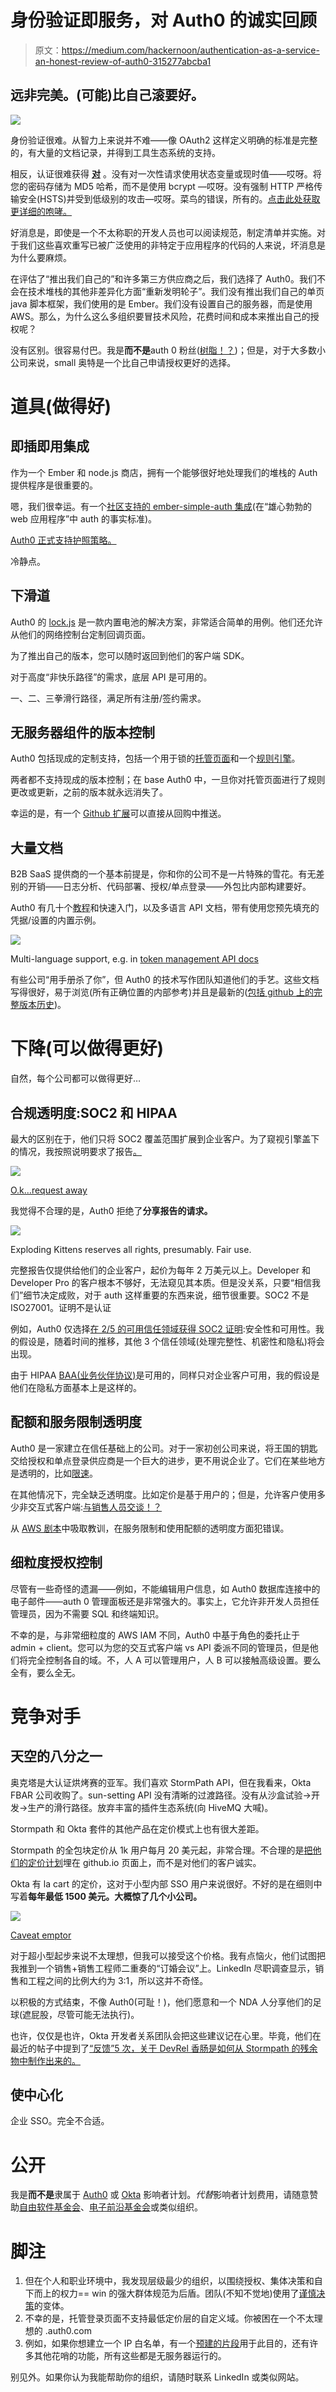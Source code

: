# 身份验证即服务，对 Auth0 的诚实回顾

> 原文：<https://medium.com/hackernoon/authentication-as-a-service-an-honest-review-of-auth0-315277abcba1>

## 远非完美。(可能)比自己滚要好。

![](img/03dfe1a90173460091f8fec4fcbc17e2.png)

身份验证很难。从智力上来说并不难——像 OAuth2 这样定义明确的标准是完整的，有大量的文档记录，并得到工具生态系统的支持。

相反，认证很难获得 [**对**](https://hackernoon.com/your-node-js-authentication-tutorial-is-wrong-f1a3bf831a46) 。没有对一次性请求使用状态变量或现时值——哎呀。将您的密码存储为 MD5 哈希，而不是使用 bcrypt —哎呀。没有强制 HTTP 严格传输安全(HSTS)并受到低级别的攻击—哎呀。菜鸟的错误，所有的。[点击此处获取更详细的咆哮。](/@rmharrison/dev-rant-stop-reinventing-user-auth-1193b138772)

好消息是，即使是一个不太称职的开发人员也可以阅读规范，制定清单并实施。对于我们这些喜欢重写已被广泛使用的非特定于应用程序的代码的人来说，坏消息是为什么要麻烦。

在评估了“推出我们自己的”和许多第三方供应商之后，我们选择了 Auth0。我们不会在技术堆栈的其他非差异化方面“重新发明轮子”。我们没有推出我们自己的单页 java 脚本框架，我们使用的是 Ember。我们没有设置自己的服务器，而是使用 AWS。那么，为什么这么多组织要冒技术风险，花费时间和成本来推出自己的授权呢？

没有区别。很容易付巴。我是**而不是**auth 0 粉丝([树脂！？](https://hackernoon.com/im-a-resin-io-fanboy-and-you-should-be-too-2b70e90b0710))；但是，对于大多数小公司来说，small 奥特是一个比自己申请授权更好的选择。

# 道具(做得好)

## 即插即用集成

作为一个 Ember 和 node.js 商店，拥有一个能够很好地处理我们的堆栈的 Auth 提供程序是很重要的。

嗯，我们很幸运。有一个[社区支持的 ember-simple-auth 集成](https://github.com/auth0-community/ember-simple-auth-auth0)(在“雄心勃勃的 web 应用程序”中 auth 的事实标准)。

[Auth0 正式支持护照策略。](https://github.com/auth0/passport-auth0)

冷静点。

## 下滑道

Auth0 的 [lock.js](https://github.com/auth0/lock) 是一款内置电池的解决方案，非常适合简单的用例。他们还允许从他们的网络控制台定制回调页面。

为了推出自己的版本，您可以随时返回到他们的客户端 SDK。

对于高度“非快乐路径”的需求，底层 API 是可用的。

一、二、三拳滑行路径，满足所有注册/签约需求。

## 无服务器组件的版本控制

Auth0 包括现成的定制支持，包括一个用于锁的[托管页面](https://auth0.com/docs/hosted-pages/login)和一个[规则引擎](https://auth0.com/docs/rules/current)。

两者都不支持现成的版本控制；在 base Auth0 中，一旦你对托管页面进行了规则更改或更新，之前的版本就永远消失了。

幸运的是，有一个 [Github 扩展](https://auth0.com/docs/extensions/github-deploy)可以直接从回购中推送。

## 大量文档

B2B SaaS 提供商的一个基本前提是，你和你的公司不是一片特殊的雪花。有无差别的开销——日志分析、代码部署、授权/单点登录——外包比内部构建要好。

Auth0 有几十个[教程](https://auth0.com/docs/tutorials)和快速入门，以及多语言 API 文档，带有使用您预先填充的凭据/设置的内置示例。

![](img/b1e989fe1f7706cfc8e1584d60721e6b.png)

Multi-language support, e.g. in [token management API docs](https://auth0.com/docs/api/management/v2/tokens#1-get-a-token)

有些公司“用手册杀了你”，但 Auth0 的技术写作团队知道他们的手艺。这些文档写得很好，易于浏览(所有正确位置的内部参考)并且是最新的([包括 github 上的完整版本历史](https://github.com/auth0/docs/tree/master/articles))。

# 下降(可以做得更好)

自然，每个公司都可以做得更好…

## 合规透明度:SOC2 和 HIPAA

最大的区别在于，他们只将 SOC2 覆盖范围扩展到企业客户。为了窥视引擎盖下的情况，我按照说明要求了报告[。](https://auth0.com/blog/auth0-achieves-soc-2-certification/)

![](img/2a2b671e8f4147172ef45140432b36d3.png)

[O.k…request away](https://auth0.com/blog/auth0-achieves-soc-2-certification/)

我觉得不合理的是，Auth0 拒绝了**分享报告的请求。**

![](img/b9450b4b20175670721850704eda8ae5.png)

Exploding Kittens reserves all rights, presumably. Fair use.

完整报告仅提供给他们的企业客户，起价为每年 2 万美元以上。Developer 和 Developer Pro 的客户根本不够好，无法窥见其本质。但是没关系，只要“相信我们”细节决定成败，对于 auth 这样重要的东西来说，细节很重要。SOC2 不是 ISO27001。证明不是认证

例如，Auth0 仅选择[在 2/5 的可用信任领域获得 SOC2 证明](https://auth0.com/blog/how-to-build-your-customer-trust-through-soc-2/):安全性和可用性。我的假设是，随着时间的推移，其他 3 个信任领域(处理完整性、机密性和隐私)将会出现。

由于 HIPAA [BAA(业务伙伴协议)](https://www.hhs.gov/hipaa/for-professionals/covered-entities/sample-business-associate-agreement-provisions/index.html)是可用的，同样只对企业客户可用，我的假设是他们在隐私方面基本上是这样的。

## 配额和服务限制透明度

Auth0 是一家建立在信任基础上的公司。对于一家初创公司来说，将王国的钥匙交给授权和单点登录供应商是一个巨大的进步，更不用说企业了。它们在某些地方是透明的，比如[限速](https://auth0.com/docs/policies/rate-limits)。

在其他情况下，完全缺乏透明度。比如定价是基于用户的；但是，允许客户使用多少非交互式客户端:[与销售人员交谈！？](https://community.auth0.com/questions/4967/maximum-number-of-non-interactive-clients-in-free)

从 [AWS 剧本](http://docs.aws.amazon.com/general/latest/gr/aws_service_limits.html)中吸取教训，在服务限制和使用配额的透明度方面犯错误。

## 细粒度授权控制

尽管有一些奇怪的遗漏——例如，不能编辑用户信息，如 Auth0 数据库连接中的电子邮件——auth 0 管理面板还是非常强大的。事实上，它允许非开发人员担任管理员，因为不需要 SQL 和终端知识。

不幸的是，与非常细粒度的 AWS IAM 不同，Auth0 中基于角色的委托止于 admin + client。您可以为您的交互式客户端 vs API 委派不同的管理员，但是他们将完全控制各自的域。不，人 A 可以管理用户，人 B 可以接触高级设置。要么全有，要么全无。

# 竞争对手

## 天空的八分之一

奥克塔是大认证烘烤赛的亚军。我们喜欢 StormPath API，但在我看来，Okta FBAR 公司收购了。sun-setting API 没有清晰的过渡路径。没有从沙盒试验→开发→生产的滑行路径。放弃丰富的插件生态系统(向 HiveMQ 大喊)。

Stormpath 和 Okta 套件的其他产品在定价模式上也有很大差距。

Stormpath 的全包块定价从 1k 用户每月 20 美元起，非常合理。不合理的是[把他们的定价计划](https://okta.github.io/pricing-preview/)埋在 github.io 页面上，而不是对他们的客户诚实。

Okta 有 la cart 的定价，这对于小型内部 SSO 用户来说很好。不好的是在细则中写着**每年最低 1500 美元。大概惊了几个小公司。**

![](img/d2ec2c198d1b11982f7649063a4b5adb.png)

[Caveat emptor](https://www.okta.com/pricing/#product-platform)

对于超小型起步来说不太理想，但我可以接受这个价格。我有点恼火，他们试图把我推到一个销售+销售工程师二重奏的“订婚会议”上。LinkedIn 尽职调查显示，销售和工程之间的比例大约为 3:1，所以这并不奇怪。

以积极的方式结束，不像 Auth0(可耻！)，他们愿意和一个 NDA 人分享他们的足球(遮屁股，尽管可能无法执行)。

也许，仅仅是也许，Okta 开发者关系团队会把这些建议记在心里。毕竟，他们在最近的帖子中提到了[“反馈”5 次，关于 DevRel 香肠是如何从 Stormpath 的残余物中制作出来的。](https://developer.okta.com/blog/2017/08/21/what-is-developer-relations-at-okta)

## 使中心化

企业 SSO。完全不合适。

# 公开

我是**而不是**隶属于 [Auth0](https://auth0.com/guest-authors) 或 [Okta](https://www.okta.com/blog/2013/06/partnering-with-okta-just-got-easier-with-the-okta-partner-program/) 影响者计划。*代替*影响者计划费用，请随意赞助[自由软件基金会](https://www.fsf.org/patrons)、[电子前沿基金会](https://www.eff.org/thanks)或类似组织。

# 脚注

1.  但在个人和职业环境中，我发现层级最少的组织，以围绕授权、集体决策和自下而上的权力== win 的强大群体规范为后盾。团队(不知不觉地)使用了[谨慎决策](https://www.roundskysolutions.com/deliberative-decision-making-and-why-you-need-it/)的变体。
2.  不幸的是，托管登录页面不支持最低定价层的自定义域。你被困在一个不太理想的 <org>.auth0.com</org>
3.  例如，如果你想建立一个 IP 白名单，有一个[预建的片段](https://auth0.com/rules/ip-address-whitelist)用于此目的，还有许多其他花哨的功能，所有这些都是无服务器运行的。

别见外。如果你认为我能帮助你的组织，请随时联系 LinkedIn 或类似网站。